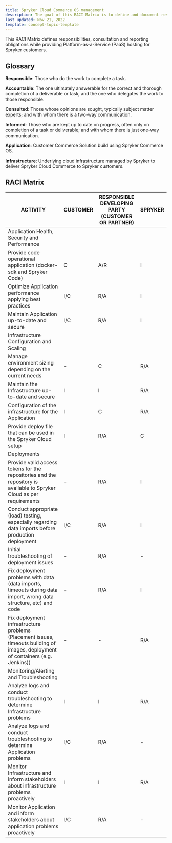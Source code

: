 ```yaml
---
title: Spryker Cloud Commerce OS management
description: The goal of this RACI Matrix is to define and document responsibilities, consultation- and reporting-obligations while providing Platform-as-a-Service hosting for a Spryker customer.
last_updated: Nov 21, 2022
template: concept-topic-template
---
```


This RACI Matrix defines responsibilities, consultation and reporting obligations while providing Platform-as-a-Service (PaaS) hosting for Spryker customers.

## Glossary

**Responsible**: Those who do the work to complete a task.

**Accountable**: The one ultimately answerable for the correct and thorough completion of a deliverable or task, and the one who delegates the work to those responsible.

**Consulted**: Those whose opinions are sought, typically subject matter experts; and with whom there is a  two-way communication.

**Informed**: Those who are kept up to date on progress, often only on completion of a task or deliverable; and with whom there is just one-way communication.


**Application**: Customer Commerce Solution build using Spryker Commerce OS.

**Infrastructure**: Underlying cloud infrastructure managed by Spryker to deliver Spryker Cloud Commerce to Spryker customers.

## RACI Matrix

| ACTIVITY | CUSTOMER | RESPONSIBLE DEVELOPING PARTY (CUSTOMER OR PARTNER) | SPRYKER |
| --- | ---| --- | --- |
| Application Health, Security and Performance|
| Provide code operational application (docker-sdk and Spryker Code) | C | A/R | I | 
| Optimize Application  performance applying best practices | I/C | R/A | I | 
| Maintain Application up-to-date and secure | I/C | R/A | I |
| Infrastructure Configuration and Scaling | 
| Manage environment sizing depending on the current needs | - | C | R/A |
| Maintain the Infrastructure up-to-date and secure | I | I | R/A |
| Configuration of the infrastructure for the Application | I | C | R/A |
| Provide deploy file that can be used in the Spryker Cloud setup | I | R/A | C |
| Deployments |
| Provide valid access tokens for the repositories and the repository is available to Spryker Cloud as per requirements | - | R/A | I |
| Conduct appropriate (load) testing, especially regarding data imports before production deployment | I/C | R/A | I |
| Initial troubleshooting of deployment issues | - | R/A | - |
| Fix deployment problems with data (data imports, timeouts during data import, wrong data structure, etc) and code | - | R/A | I |
| Fix deployment infrastructure problems (Placement issues, timeouts building of images, deployment of containers (e.g. Jenkins)) | - | - | R/A |
| Monitoring/Alerting and Troubleshooting |
| Analyze logs and conduct troubleshooting to determine Infrastructure problems | I | I| R/A |
| Analyze logs and conduct troubleshooting to determine Application problems | I/C | R/A | - |
| Monitor Infrastructure and inform stakeholders about infrastructure problems proactively | I | I | R/A |
| Monitor Application and inform stakeholders about application problems proactively | I/C | R/A | - |
